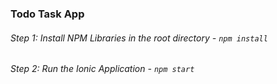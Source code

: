 ### Todo Task App

###### Step 1: Install NPM Libraries in the root directory - `npm install`

###### Step 2: Run the Ionic Application - `npm start`
